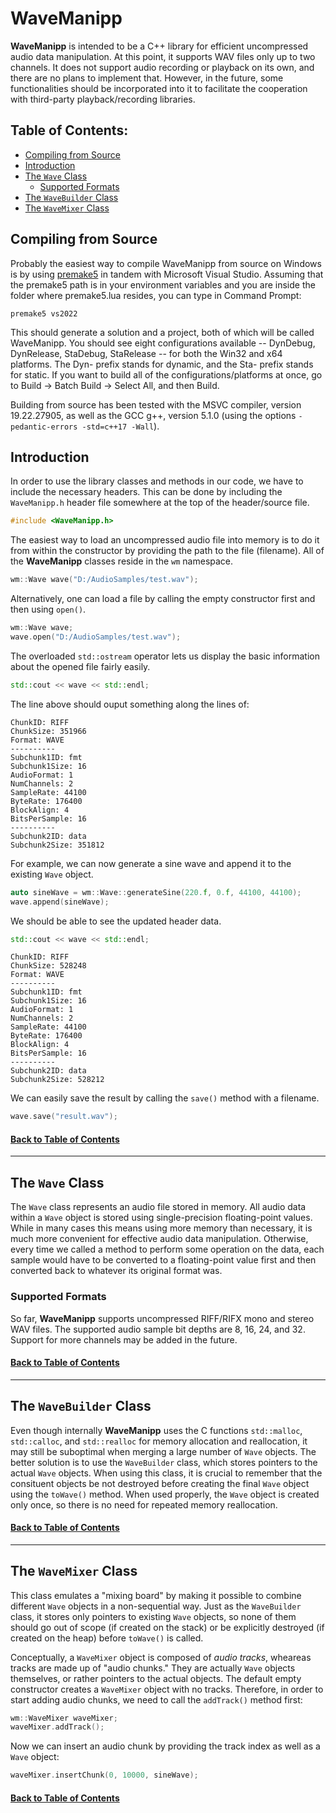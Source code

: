 # WaveManipp

**WaveManipp** is intended to be a C++ library for efficient uncompressed audio data manipulation. At this point, it supports WAV files only up to two channels. It does not support audio recording or playback on its own, and there are no plans to implement that. However, in the future, some functionalities should be incorporated into it to facilitate the cooperation with third-party playback/recording libraries.

## Table of Contents:

* [Compiling from Source](#compiling-from-source)
* [Introduction](#introduction)
* [The `Wave` Class](#the-wave-class)
  * [Supported Formats](#supported-formats)
* [The `WaveBuilder` Class](#the-wavebuilder-class)
* [The `WaveMixer` Class](#the-wavemixer-class)

## Compiling from Source

Probably the easiest way to compile WaveManipp from source on Windows is by using [premake5](https://github.com/premake/premake-core) in tandem with Microsoft Visual Studio. Assuming that the premake5 path is in your environment variables and you are inside the folder where premake5.lua resides, you can type in Command Prompt:

```
premake5 vs2022
```

This should generate a solution and a project, both of which will be called WaveManipp. You should see eight configurations available -- DynDebug, DynRelease, StaDebug, StaRelease -- for both the Win32 and x64 platforms. The Dyn- prefix stands for dynamic, and the Sta- prefix stands for static. If you want to build all of the configurations/platforms at once, go to Build -> Batch Build -> Select All, and then Build.

Building from source has been tested with the MSVC compiler, version 19.22.27905, as well as the GCC g++, version 5.1.0 (using the options `-pedantic-errors -std=c++17 -Wall`).

## Introduction

In order to use the library classes and methods in our code, we have to include the necessary headers. This can be done by including the `WaveManipp.h` header file somewhere at the top of the header/source file.

```c++
#include <WaveManipp.h>
```

The easiest way to load an uncompressed audio file into memory is to do it from within the constructor by providing the path to the file (filename). All of the **WaveManipp** classes reside in the `wm` namespace.

```c++
wm::Wave wave("D:/AudioSamples/test.wav");
```

Alternatively, one can load a file by calling the empty constructor first and then using `open()`.

```c++
wm::Wave wave;
wave.open("D:/AudioSamples/test.wav");
```

The overloaded `std::ostream` operator lets us display the basic information about the opened file fairly easily.

```c++
std::cout << wave << std::endl;
```

The line above should ouput something along the lines of:

```
ChunkID: RIFF
ChunkSize: 351966
Format: WAVE
----------
Subchunk1ID: fmt
Subchunk1Size: 16
AudioFormat: 1
NumChannels: 2
SampleRate: 44100
ByteRate: 176400
BlockAlign: 4
BitsPerSample: 16
----------
Subchunk2ID: data
Subchunk2Size: 351812
```

For example, we can now generate a sine wave and append it to the existing `Wave` object.

```c++
auto sineWave = wm::Wave::generateSine(220.f, 0.f, 44100, 44100);
wave.append(sineWave);
```

We should be able to see the updated header data.

```c++
std::cout << wave << std::endl;
```

```
ChunkID: RIFF
ChunkSize: 528248
Format: WAVE
----------
Subchunk1ID: fmt
Subchunk1Size: 16
AudioFormat: 1
NumChannels: 2
SampleRate: 44100
ByteRate: 176400
BlockAlign: 4
BitsPerSample: 16
----------
Subchunk2ID: data
Subchunk2Size: 528212
```

We can easily save the result by calling the `save()` method with a filename.

```c++
wave.save("result.wav");
```
#### [Back to Table of Contents](#table-of-contents)

* * *
## The `Wave` Class

The `Wave` class represents an audio file stored in memory. All audio data within a `Wave` object is stored using single-precision floating-point values. While in many cases this means using more memory than necessary, it is much more convenient for effective audio data manipulation. Otherwise, every time we called a method to perform some operation on the data, each sample would have to be converted to a floating-point value first and then converted back to whatever its original format was.

### Supported Formats

So far, **WaveManipp** supports uncompressed RIFF/RIFX mono and stereo WAV files. The supported audio sample bit depths are 8, 16, 24, and 32. Support for more channels may be added in the future.

#### [Back to Table of Contents](#table-of-contents)

* * *
## The `WaveBuilder` Class

Even though internally **WaveManipp** uses the C functions `std::malloc`, `std::calloc`, and `std::realloc` for memory allocation and reallocation, it may still be suboptimal when merging a large number of `Wave` objects. The better solution is to use the `WaveBuilder` class, which stores pointers to the actual `Wave` objects. When using this class, it is crucial to remember that the consituent objects be not destroyed before creating the final `Wave` object using the `toWave()` method. When used properly, the `Wave` object is created only once, so there is no need for repeated memory reallocation.

#### [Back to Table of Contents](#table-of-contents)

* * *
## The `WaveMixer` Class

This class emulates a "mixing board" by making it possible to combine different `Wave` objects in a non-sequential way. Just as the `WaveBuilder` class, it stores only pointers to existing `Wave` objects, so none of them should go out of scope (if created on the stack) or be explicitly destroyed (if created on the heap) before `toWave()` is called.

Conceptually, a `WaveMixer` object is composed of *audio tracks*, wheareas tracks are made up of "audio chunks." They are actually `Wave` objects themselves, or rather pointers to the actual objects. The default empty constructor creates a `WaveMixer` object with no tracks. Therefore, in order to start adding audio chunks, we need to call the `addTrack()` method first:

```c++
wm::WaveMixer waveMixer;
waveMixer.addTrack();
```
Now we can insert an audio chunk by providing the track index as well as a `Wave` object:

```c++
waveMixer.insertChunk(0, 10000, sineWave);
```

#### [Back to Table of Contents](#table-of-contents)
